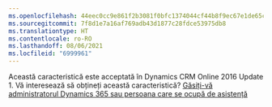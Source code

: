 ```yaml
---
ms.openlocfilehash: 44eec0cc9e861f2b3081f0bfc1374044cf44b8f9ec67e1de65cd29cc27f9ad2e
ms.sourcegitcommit: 7f8d1e7a16af769adb43d1877c28fdce53975db8
ms.translationtype: HT
ms.contentlocale: ro-RO
ms.lasthandoff: 08/06/2021
ms.locfileid: "6999961"
---
```

Această caracteristică este acceptată în Dynamics CRM Online 2016 Update 1. Vă interesează să obțineți această caracteristică? [Găsiți-vă administratorul Dynamics 365 sau persoana care se ocupă de asistență](/dynamics365/customerengagement/on-premises/basics/find-administrator-support)